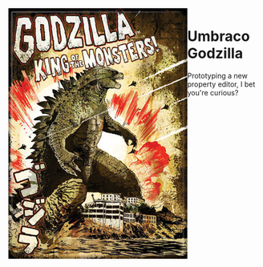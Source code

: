 <img align="left" src="docs/assets/img/godzilla.jpg">

# Umbraco Godzilla

Prototyping a new property editor, I bet you're curious?
